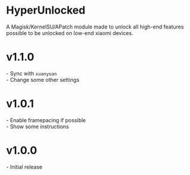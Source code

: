 # HyperUnlocked
A Magisk/KernelSU/APatch module made to unlock all high-end features possible to be unlocked on low-end xiaomi devices.

# v1.1.0
\- Sync with `xuanyuan`  
\- Change some other settings

# v1.0.1
\- Enable framepacing if possible  
\- Show some instructions

# v1.0.0
\- Initial release
